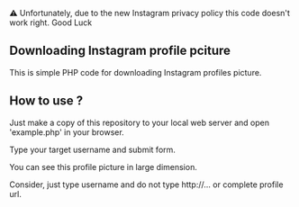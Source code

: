 :warning: Unfortunately, due to the new Instagram privacy policy this code doesn't work right. Good Luck

## Downloading Instagram profile pciture

<p>This is simple PHP code for downloading Instagram profiles picture.</p>

## How to use ?

<p>Just make a copy of this repository to your local web server and open 'example.php' in your browser.</p>
<p>Type your target username and submit form.</p>
<p>You can see this profile picture in large dimension.</p>
<p>Consider, just type username and do not type http://... or complete profile url.</p>
